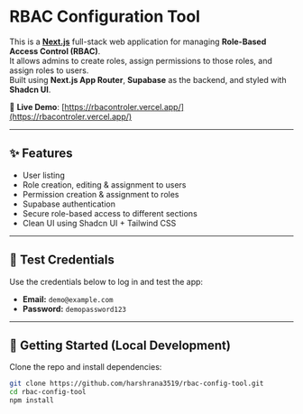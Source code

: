 # RBAC Configuration Tool

This is a **[Next.js](https://nextjs.org)** full-stack web application for managing **Role-Based Access Control (RBAC)**.  
It allows admins to create roles, assign permissions to those roles, and assign roles to users.  
Built using **Next.js App Router**, **Supabase** as the backend, and styled with **Shadcn UI**.

🔗 **Live Demo**: [https://rbacontroler.vercel.app/](https://rbacontroler.vercel.app/)

---

## ✨ Features

- User listing
- Role creation, editing & assignment to users
- Permission creation & assignment to roles
- Supabase authentication
- Secure role-based access to different sections
- Clean UI using Shadcn UI + Tailwind CSS

---

## 🧪 Test Credentials

Use the credentials below to log in and test the app:

- **Email:** `demo@example.com`
- **Password:** `demopassword123`

---

## 🚀 Getting Started (Local Development)

Clone the repo and install dependencies:

```bash
git clone https://github.com/harshrana3519/rbac-config-tool.git
cd rbac-config-tool
npm install
